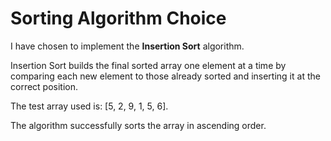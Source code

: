 
# Sorting Algorithm Choice

I have chosen to implement the **Insertion Sort** algorithm.

Insertion Sort builds the final sorted array one element at a time by comparing each new element to those already sorted and inserting it at the correct position.

The test array used is: [5, 2, 9, 1, 5, 6].

The algorithm successfully sorts the array in ascending order.
